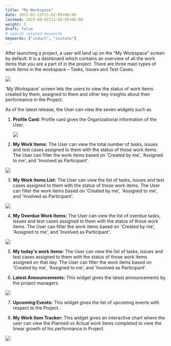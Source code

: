 ```yaml
---
title: "My Workspace"
date: 2021-01-15T11:02:05+06:00
lastmod: 2023-08-01T11:02:05+06:00
weight: 3
draft: false
# search related keywords
keywords: ["induct", "instate"]
---
```



After launching a project, a user will land up on the “My Workspace” screen by default. It is a dashboard which contains an overview of all the work items that you are a part of in the project. There are three main types of work items in the workspace – Tasks, Issues and Test Cases.

![](https://storage.googleapis.com/ktern-docs-files/my-workspace-1.png)

'My Workspace' screen lets the users to view the status of work items created by them, assigned to them and other key insights about their performance in the Project.

As of the latest release, the User can view the seven widgets such as

1. **Profile Card:** Profile card gives the Organizational information of the User.

   ![](https://storage.googleapis.com/ktern-docs-files/my-workspace-2.png)

2. **My Work Items:** The User can view the total number of tasks, issues and test cases assigned to them with the status of those work items. The User can filter the work items based on 'Created by me', 'Assigned to me', and 'Involved as Participant'.

![](https://storage.googleapis.com/ktern-docs-files/my-workspace-3.png)

3. **My Work Items List:** The User can view the list of tasks, issues and test cases assigned to them with the status of those work items. The User can filter the work items based on 'Created by me', 'Assigned to me', and 'Involved as Participant'.

![](https://storage.googleapis.com/ktern-docs-files/my-workspace-4.png)

4. **My Overdue Work Items:** The User can view the list of overdue tasks, issues and test cases assigned to them with the status of those work items. The User can filter the work items based on 'Created by me', 'Assigned to me', and 'Involved as Participant'.

![](https://storage.googleapis.com/ktern-docs-files/my-workspace-5.png)

5. **My today's work items:** The User can view the list of tasks, issues and test cases assigned to them with the status of those work items assigned on that day. The User can filter the work items based on 'Created by me', 'Assigned to me', and 'Involved as Participant'.

6. **Latest Announcements:** This widget gives the latest announcements by the project managers.

![](https://storage.googleapis.com/ktern-docs-files/my-workspace-6.png)

7. **Upcoming Events:** This widget gives the list of upcoming events with respect to the Project.

8. **My Work Item Tracker:** This widget gives an interactive chart where the user can view the Planned vs Actual work items completed to view the linear growth of his performance in Project.

![](https://storage.googleapis.com/ktern-docs-files/my-workspace-7.png)

